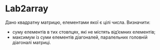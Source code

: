 # Lab2array
Дано квадратну матрицю, елементами якої є цілі числа. Визначити:
- суму елементів в тих стовпцях, які не містять від’ємних елементів;
- максимум із суми елементів діагоналей, паралельних головній діагоналі
матриці.
